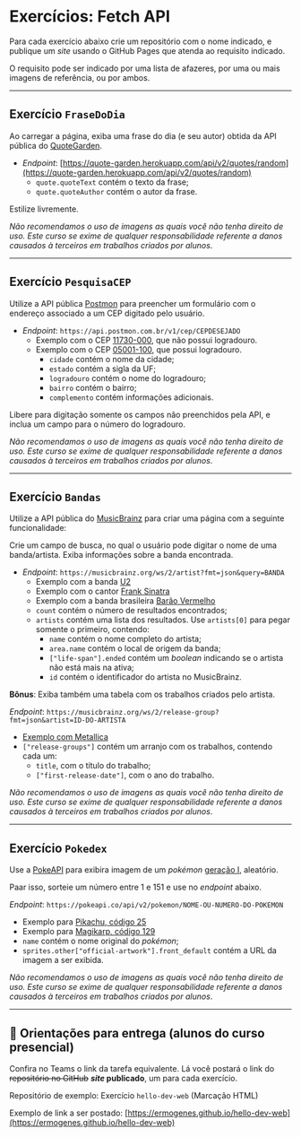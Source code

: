 # Exercícios: Fetch API

Para cada exercício abaixo crie um repositório com o nome indicado, e publique um _site_ usando o GitHub Pages que atenda ao requisito indicado.

O requisito pode ser indicado por uma lista de afazeres, por uma ou mais imagens de referência, ou por ambos.

---

## Exercício `FraseDoDia`

Ao carregar a página, exiba uma frase do dia (e seu autor) obtida da API pública do [QuoteGarden](https://pprathameshmore.github.io/QuoteGarden/#get-a-random-quote).

- _Endpoint_: [https://quote-garden.herokuapp.com/api/v2/quotes/random](https://quote-garden.herokuapp.com/api/v2/quotes/random)
  - `quote.quoteText` contém o texto da frase;
  - `quote.quoteAuthor` contém o autor da frase.

Estilize livremente.

_Não recomendamos o uso de imagens as quais você não tenha direito de uso. Este curso se exime de qualquer responsabilidade referente a danos causados à terceiros em trabalhos criados por alunos_.

---

## Exercício `PesquisaCEP`

Utilize a API pública [Postmon](https://postmon.com.br/) para preencher um formulário com o endereço associado a um CEP digitado pelo usuário.

- _Endpoint_: `https://api.postmon.com.br/v1/cep/CEPDESEJADO`
  - Exemplo com o CEP [11730-000](https://api.postmon.com.br/v1/cep/11730000), que não possui logradouro.
  - Exemplo com o CEP [05001-100](https://api.postmon.com.br/v1/cep/05001100), que possui logradouro.
    - `cidade` contém o nome da cidade;
    - `estado` contém a sigla da UF;
    - `logradouro` contém o nome do logradouro;
    - `bairro` contém o bairro;
    - `complemento` contém informações adicionais.

Libere para digitação somente os campos não preenchidos pela API, e inclua um campo para o número do logradouro.

_Não recomendamos o uso de imagens as quais você não tenha direito de uso. Este curso se exime de qualquer responsabilidade referente a danos causados à terceiros em trabalhos criados por alunos_.

---

## Exercício `Bandas`

Utilize a API pública do [MusicBrainz](https://musicbrainz.org/doc/MusicBrainz_API) para criar uma página com a seguinte funcionalidade:

Crie um campo de busca, no qual o usuário pode digitar o nome de uma banda/artista. Exiba informações sobre a banda encontrada.

- _Endpoint_: `https://musicbrainz.org/ws/2/artist?fmt=json&query=BANDA`
  - Exemplo com a banda [U2](https://musicbrainz.org/ws/2/artist?fmt=json&query=u2)
  - Exemplo com o cantor [Frank Sinatra](https://musicbrainz.org/ws/2/artist?fmt=json&query=frank%20sinatra)
  - Exemplo com a banda brasileira [Barão Vermelho](https://musicbrainz.org/ws/2/artist?fmt=json&query=Bar%C3%A3o%20Vermelho)
  - `count` contém o número de resultados encontrados;
  - `artists` contém uma lista dos resultados. Use `artists[0]` para pegar somente o primeiro, contendo:
    - `name` contém o nome completo do artista;
    - `area.name` contém o local de origem da banda;
    - `["life-span"].ended` contém um _boolean_ indicando se o artista não está mais na ativa;
    - `id` contém o identificador do artista no MusicBrainz.

**Bônus**: Exiba também uma tabela com os trabalhos criados pelo artista.

_Endpoint_: `https://musicbrainz.org/ws/2/release-group?fmt=json&artist=ID-DO-ARTISTA`
  - [Exemplo com Metallica](https://musicbrainz.org/ws/2/release-group?fmt=json&artist=65f4f0c5-ef9e-490c-aee3-909e7ae6b2ab)
  - `["release-groups"]` contém um arranjo com os trabalhos, contendo cada um:
    - `title`, com o título do trabalho;
    - `["first-release-date"]`, com o ano do trabalho.

_Não recomendamos o uso de imagens as quais você não tenha direito de uso. Este curso se exime de qualquer responsabilidade referente a danos causados à terceiros em trabalhos criados por alunos_.

---

## Exercício `Pokedex`

Use a [PokeAPI](https://pokeapi.co/) para exibira imagem de um _pokémon_ [geração I](https://pt.wikipedia.org/wiki/Lista_de_Pok%C3%A9mon_da_gera%C3%A7%C3%A3o_I), aleatório.

Paar isso, sorteie um número entre 1 e 151 e use no _endpoint_ abaixo.

_Endpoint_: `https://pokeapi.co/api/v2/pokemon/NOME-OU-NUMERO-DO-POKEMON`
  - Exemplo para [Pikachu, código 25](https://pokeapi.co/api/v2/pokemon/25)
  - Exemplo para [Magikarp, código 129](https://pokeapi.co/api/v2/pokemon/129)
  - `name` contém o nome original do _pokémon_;
  - `sprites.other["official-artwork"].front_default` contém a URL da imagem a ser exibida.

_Não recomendamos o uso de imagens as quais você não tenha direito de uso. Este curso se exime de qualquer responsabilidade referente a danos causados à terceiros em trabalhos criados por alunos_.

---

## 🏁 Orientações para entrega (alunos do curso presencial)

Confira no Teams o link da tarefa equivalente. Lá você postará o link do ~~repositório no GitHub~~ **_site_ publicado**, um para cada exercício.

Repositório de exemplo: Exercício `hello-dev-web` (Marcação HTML)

Exemplo de link a ser postado: [https://ermogenes.github.io/hello-dev-web](https://ermogenes.github.io/hello-dev-web)
